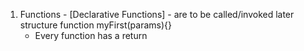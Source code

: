 1. Functions - [Declarative Functions] - are to be called/invoked later
    structure function myFirst(params){}
    - Every function has a return